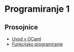 # Programiranje 1

## Prosojnice

* [Uvod v OCaml](https://rawgit.com/matijapretnar/programiranje-1/master/4-uvod-v-ocaml/predavanja/prosojnice.html)
* [Funkcijsko programiranje](https://rawgit.com/matijapretnar/programiranje-1/master/5-funkcijsko-programiranje/predavanja/prosojnice.html)
